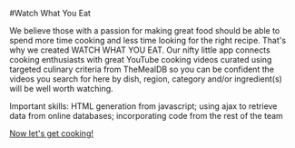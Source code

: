 #Watch What You Eat

We believe those with a passion for making great food should be able to spend more time cooking and less time looking for the right recipe. That's why we created WATCH WHAT YOU EAT. Our nifty little app connects cooking enthusiasts with great YouTube cooking videos curated using targeted culinary criteria from TheMealDB so you can be confident the videos you search for here by dish, region, category and/or ingredient(s) will be well worth watching. 

Important skills: HTML generation from javascript; using ajax to retrieve data from online databases; incorporating code from the rest of the team

[Now let's get cooking!](index_CL.html)

